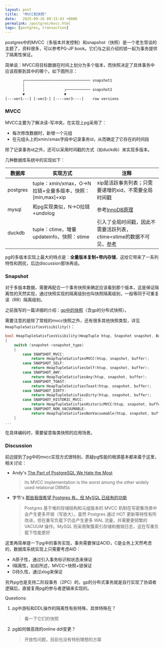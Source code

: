 ```yaml
---
layout: post
title:  "MVCC和快照"
date:   2025-09-16 09:15:43 +0800
permalink: /postgres/mvcc.html
tags: [postgres, transaction]
---
```


postgres中的MVCC（多版本并发控制）和snapshot（快照）是一个老生常谈的主题了，资料很多，可以参考PG-JP book。它们与之前介绍的锁一起为事务提供了隔离性保证。

简单说：MVCC将目标数据在时间上划分为多个版本，而快照决定了具体事务中应该观察到其中的哪个。如下图所示：
```txt
        ┌────────────────────────────── snapshot1
        │                                                 
        │                  ┌─────────── snapshot2
        ▼                  ▼                              
[---ver1---] [-ver2-] [----ver3----]    row versions
```

### MVCC
MVCC主要为了解决读-写冲突，在实现上pg采用了：
- 每次修改数据时，新增一个元组
- 在元组头上的xmin/xmax字段中记录事务id，从而确定了它存在的时间段

除了记录事务id之外，还可以采用时间戳的方式（如duckdb）来实现多版本。

几种数据库系统中的实现如下：

| 数据库 | 实现方式 | 注释 |
|-----|-----|-----|
| postgres | tuple：xmin/xmax，O->N拉链+全量多版本，快照：[min,max]+xip | xip是活跃事务列表；只需要递增的xid，不需要全局时间戳 |
| mysql | 和pg实现类似，N->O拉链+undolog | 参考[InnoDB原理](https://zhuanlan.zhihu.com/p/365415843) |
| duckdb | tuple：ctime，增量updateinfo，快照：stime | 引入了全局时间戳，因此不需要活跃列表，ctime<stime的数据不可见，[参考](https://tangdh.life/posts/database/duckdb-mvcc/) |

pg的多版本实现上最大的特点是：**全量版本复制+带内存储**，这给它带来了一系列特性和困扰，后边discussion那块再说。

### Snapshot
对于多版本数据，需要再配合一个事务快照来确定应该看到那个版本，这是保证隔离性的天然实现，通过快照实现的隔离级别也叫快照隔离级别，一般等同于可重复读（RR）隔离级别。

之前我写的一篇详细的介绍：[gp中的快照](https://blog.csdn.net/chrisy521/article/details/122590844)（含gp的分布式快照）。

需要注意的是除了常规的mvcc快照之外，还有很多其他快照类型，详见`HeapTupleSatisfiesVisibility()`：

```c
bool HeapTupleSatisfiesVisibility(HeapTuple htup, Snapshot snapshot, Buffer buffer)
{
    switch (snapshot->snapshot_type)
    {
        case SNAPSHOT_MVCC:
            return HeapTupleSatisfiesMVCC(htup, snapshot, buffer);
        case SNAPSHOT_SELF:
            return HeapTupleSatisfiesSelf(htup, snapshot, buffer);
        case SNAPSHOT_ANY:
            return HeapTupleSatisfiesAny(htup, snapshot, buffer);
        case SNAPSHOT_TOAST:
            return HeapTupleSatisfiesToast(htup, snapshot, buffer);
        case SNAPSHOT_DIRTY:
            return HeapTupleSatisfiesDirty(htup, snapshot, buffer);
        case SNAPSHOT_HISTORIC_MVCC:
            return HeapTupleSatisfiesHistoricMVCC(htup, snapshot, buffer);
        case SNAPSHOT_NON_VACUUMABLE:
            return HeapTupleSatisfiesNonVacuumable(htup, snapshot, buffer);
    }
...
```

在具体编码时，需要留意每类快照的应用场景。

### Discussion
前边提到了pg中的mvcc实现方式很特别，质疑pg性能的根源基本都来着于这里，相关讨论：
- Andy's [The Part of PostgreSQL We Hate the Most](https://www.cs.cmu.edu/~pavlo/blog/2023/04/the-part-of-postgresql-we-hate-the-most.html)
    > its MVCC implementation is the worst among the other widely used relational DBMSs
- 字节's [那些我很希望 Postgres 有，但 MySQL 已经有的功能](https://mp.weixin.qq.com/s/YUeaQVBO7Hl61IN6iLtY6g)
    > Postgres 基于堆的存储结构和元组版本的 MVCC 机制在写密集场景中会产生更多开销（写放大）。虽然 Postgres 通过 HOT 更新等特性有所改进，但在重写负载下仍会产生更多 WAL 流量，并需要更频繁的 VACUUM 操作。MySQL 则采用聚簇索引存储和撤销日志，这在写重负载下性能更好

这里再简单提一下pg中的事务实现，事务需要保证ACID，C是业务上天然考虑的，数据库系统实现上只需要考虑AID：
- A原子性，通过引入事务标识和状态来保证
- I隔离性，如前所述，MVCC+快照+锁保证
- D持久性，通过xlog来保证

另外pg也是支持二阶段事务（2PC）的，gp的分布式事务就是自行实现了协调者逻辑后，直接复用pg的参与者逻辑来实现的。

Questions:
1. pg中游标和DDL操作的隔离性有些特殊，具体特殊在？
    > 看一下它们的快照
1. pg如何做高效的online ddl变更？
    > 开放性问题，目前也没有特别理想的方案